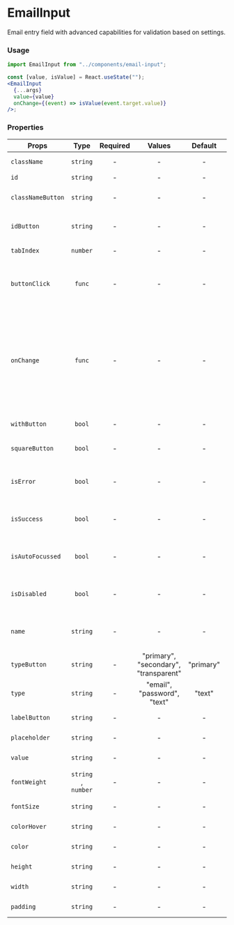 # EmailInput

Email entry field with advanced capabilities for validation based on settings.

### Usage

```js
import EmailInput from "../components/email-input";
```

```jsx
const [value, isValue] = React.useState("");
<EmailInput
  {...args}
  value={value}
  onChange={(event) => isValue(event.target.value)}
/>;
```

### Properties

| Props             |        Type         | Required |                Values                 |  Default  | Description                                                                                                         |
| ----------------- | :-----------------: | :------: | :-----------------------------------: | :-------: | ------------------------------------------------------------------------------------------------------------------- |
| `className`       |      `string`       |    -     |                   -                   |     -     | Accepts class                                                                                                       |
| `id`              |      `string`       |    -     |                   -                   |     -     | Accepts id                                                                                                          |
| `classNameButton` |      `string`       |    -     |                   -                   |     -     | Accepts button class                                                                                                |
| `idButton`        |      `string`       |    -     |                   -                   |     -     | Accepts button css id                                                                                               |
| `tabIndex`        |      `number`       |    -     |                   -                   |     -     | Text input tab index                                                                                                |
| `buttonClick`     |       `func`        |    -     |                   -                   |     -     | What the button will trigger when clicked                                                                           |
| `onChange`        |       `func`        |    -     |                   -                   |     -     | Called with the new value. Required when input is not read only. Returns the current value and the flag of validity |
| `withButton`      |       `bool`        |    -     |                   -                   |     -     | Enable button                                                                                                       |
| `squareButton`    |       `bool`        |    -     |                   -                   |     -     | Enable square button                                                                                                |
| `isError`         |       `bool`        |    -     |                   -                   |     -     | Indicates the input field has an error                                                                              |
| `isSuccess`       |       `bool`        |    -     |                   -                   |     -     | Indicates the input field has an success                                                                            |
| `isAutoFocussed`  |       `bool`        |    -     |                   -                   |     -     | Focus the input field on initial render                                                                             |
| `isDisabled`      |       `bool`        |    -     |                   -                   |     -     | Indicates that the field cannot be used                                                                             |
| `name`            |      `string`       |    -     |                   -                   |     -     | Used as HTML name property                                                                                          |
| `typeButton`      |      `string`       |    -     | "primary", "secondary", "transparent" | "primary" | Type of the button                                                                                                  |
| `type`            |      `string`       |    -     |      "email", "password", "text"      |  "text"   | Supported type of the input fields                                                                                  |
| `labelButton`     |      `string`       |    -     |                   -                   |     -     | Name text in button                                                                                                 |
| `placeholder`     |      `string`       |    -     |                   -                   |     -     | label text in input                                                                                                 |
| `value`           |      `string`       |    -     |                   -                   |     -     | Value of the input                                                                                                  |
| `fontWeight`      | `string` , `number` |    -     |                   -                   |     -     | font-weight text input                                                                                              |
| `fontSize`        |      `string`       |    -     |                   -                   |     -     | font-size text input                                                                                                |
| `colorHover`      |      `string`       |    -     |                   -                   |     -     | color hover text input                                                                                              |
| `color`           |      `string`       |    -     |                   -                   |     -     | color text input                                                                                                    |
| `height`          |      `string`       |    -     |                   -                   |     -     | height text input                                                                                                   |
| `width`           |      `string`       |    -     |                   -                   |     -     | width text input                                                                                                    |
| `padding`         |      `string`       |    -     |                   -                   |     -     | padding text input                                                                                                  |
